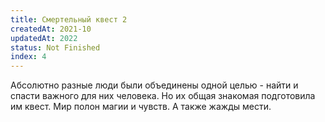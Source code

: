```yaml
---
title: Смертельный квест 2
createdAt: 2021-10
updatedAt: 2022
status: Not Finished
index: 4
---
```


Абсолютно разные люди были объединены одной целью - найти и спасти важного для них человека. Но их общая знакомая
подготовила им квест. Мир полон магии и чувств. А также жажды мести.
